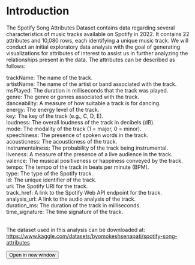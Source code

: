 # Introduction

The Spotify Song Attributes Dataset contains data regarding several characteristics of music tracks available on Spotify in 2022. It contains 22 attributes and 10,080 rows, each identifying a unique music track. We will conduct an initial exploratory data analysis with the goal of generating visualizations for attributes of interest to assist us in further analyzing the relationships present in the data. The attributes can be described as follows:

trackName: The name of the track.<br>
artistName: The name of the artist or band associated with the track.<br>
msPlayed: The duration in milliseconds that the track was played.<br>
genre: The genre or genres associated with the track.<br>
danceability: A measure of how suitable a track is for dancing.<br>
energy: The energy level of the track.<br>
key: The key of the track (e.g., C, D, E).<br>
loudness: The overall loudness of the track in decibels (dB).<br>
mode: The modality of the track (1 = major, 0 = minor).<br>
speechiness: The presence of spoken words in the track.<br>
acousticness: The acousticness of the track.<br>
instrumentalness: The probability of the track being instrumental.<br>
liveness: A measure of the presence of a live audience in the track.<br>
valence: The musical positiveness or happiness conveyed by the track.<br>
tempo: The tempo of the track in beats per minute (BPM).<br>
type: The type of the Spotify track.<br>
id: The unique identifier of the track.<br>
uri: The Spotify URI for the track.<br>
track_href: A link to the Spotify Web API endpoint for the track.<br>
analysis_url: A link to the audio analysis of the track.<br>
duration_ms: The duration of the track in milliseconds.<br>
time_signature: The time signature of the track.<br> <br>

The dataset used in this analysis can be downloaded at: <br>
https://www.kaggle.com/datasets/byomokeshsenapati/spotify-song-attributes

<button onclick="openNewWindow()">Open in new window</button>

<script>
function openNewWindow() {
  window.open('feature_chart.html', '_blank');
}
</script>

